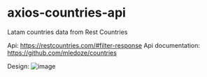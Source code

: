 # axios-countries-api
 
Latam countries data from Rest Countries

Api: https://restcountries.com/#filter-response
Api documentation: https://github.com/mledoze/countries

Design:
![image](https://user-images.githubusercontent.com/58992828/201930872-8f41a70a-542e-4ab9-a4c2-4f721252894f.png)
